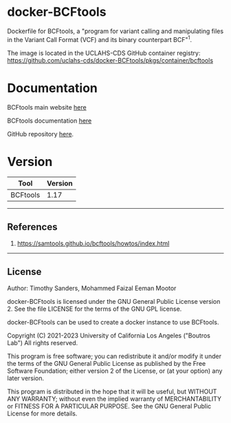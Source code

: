 # docker-BCFtools
Dockerfile for BCFtools, a "program for variant calling and manipulating files in the Variant Call Format (VCF) and its binary counterpart BCF"<sup>1</sup>.

The image is located in the UCLAHS-CDS GitHub container registry: https://github.com/uclahs-cds/docker-BCFtools/pkgs/container/bcftools

# Documentation
BCFtools main website [here](https://samtools.github.io/bcftools/howtos/index.html)

BCFtools documentation [here](https://samtools.github.io/bcftools/bcftools.html)

GitHub repository [here](http://github.com/samtools/bcftools).

# Version
| Tool | Version |
|------|---------|
| BCFtools | 1.17 |


---

## References

1. https://samtools.github.io/bcftools/howtos/index.html

---

## License

Author: Timothy Sanders, Mohammed Faizal Eeman Mootor

docker-BCFtools is licensed under the GNU General Public License version 2. See the file LICENSE for the terms of the GNU GPL license.

docker-BCFtools can be used to create a docker instance to use BCFtools.

Copyright (C) 2021-2023 University of California Los Angeles ("Boutros Lab") All rights reserved.

This program is free software; you can redistribute it and/or modify it under the terms of the GNU General Public License as published by the Free Software Foundation; either version 2 of the License, or (at your option) any later version.

This program is distributed in the hope that it will be useful, but WITHOUT ANY WARRANTY; without even the implied warranty of MERCHANTABILITY or FITNESS FOR A PARTICULAR PURPOSE. See the GNU General Public License for more details.
